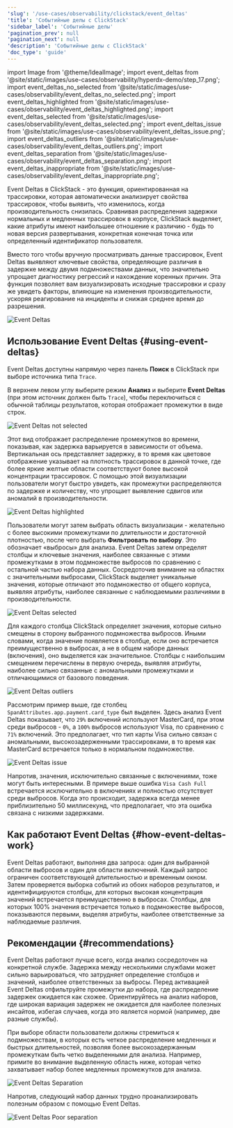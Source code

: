 ```yaml
---
'slug': '/use-cases/observability/clickstack/event_deltas'
'title': 'Событийные делы с ClickStack'
'sidebar_label': 'Событийные делы'
'pagination_prev': null
'pagination_next': null
'description': 'Событийные делы с ClickStack'
'doc_type': 'guide'
---
```

import Image from '@theme/IdealImage';
import event_deltas from '@site/static/images/use-cases/observability/hyperdx-demo/step_17.png';
import event_deltas_no_selected from '@site/static/images/use-cases/observability/event_deltas_no_selected.png';
import event_deltas_highlighted from '@site/static/images/use-cases/observability/event_deltas_highlighted.png';
import event_deltas_selected from '@site/static/images/use-cases/observability/event_deltas_selected.png';
import event_deltas_issue from '@site/static/images/use-cases/observability/event_deltas_issue.png';
import event_deltas_outliers from '@site/static/images/use-cases/observability/event_deltas_outliers.png';
import event_deltas_separation from '@site/static/images/use-cases/observability/event_deltas_separation.png';
import event_deltas_inappropriate from '@site/static/images/use-cases/observability/event_deltas_inappropriate.png';

Event Deltas в ClickStack - это функция, ориентированная на трассировки, которая автоматически анализирует свойства трассировок, чтобы выявить, что изменилось, когда производительность снизилась. Сравнивая распределения задержки нормальных и медленных трассировок в корпусе, ClickStack выделяет, какие атрибуты имеют наибольшее отношение к различию - будь то новая версия развертывания, конкретная конечная точка или определенный идентификатор пользователя.

Вместо того чтобы вручную просматривать данные трассировок, Event Deltas выявляют ключевые свойства, определяющие различия в задержке между двумя подмножествами данных, что значительно упрощает диагностику регрессий и нахождение коренных причин. Эта функция позволяет вам визуализировать исходные трассировки и сразу же увидеть факторы, влияющие на изменения производительности, ускоряя реагирование на инциденты и снижая среднее время до разрешения.

<Image img={event_deltas} alt="Event Deltas" size="lg"/>

## Использование Event Deltas {#using-event-deltas}

Event Deltas доступны напрямую через панель **Поиск** в ClickStack при выборе источника типа `Trace`.

В верхнем левом углу выберите режим **Анализ** и выберите **Event Deltas** (при этом источник должен быть `Trace`), чтобы переключиться с обычной таблицы результатов, которая отображает промежутки в виде строк.

<Image img={event_deltas_no_selected} alt="Event Deltas not selected" size="lg"/>

Этот вид отображает распределение промежутков во времени, показывая, как задержка варьируется в зависимости от объема. Вертикальная ось представляет задержку, в то время как цветовое отображение указывает на плотность трассировок в данной точке, где более яркие желтые области соответствуют более высокой концентрации трассировок. С помощью этой визуализации пользователи могут быстро увидеть, как промежутки распределяются по задержке и количеству, что упрощает выявление сдвигов или аномалий в производительности.

<Image img={event_deltas_highlighted} alt="Event Deltas highlighted" size="lg"/>

Пользователи могут затем выбрать область визуализации - желательно с более высокими промежутками по длительности и достаточной плотностью, после чего выбрать **Фильтровать по выбору**. Это обозначает «выбросы» для анализа. Event Deltas затем определят столбцы и ключевые значения, наиболее связанные с этими промежутками в этом подмножестве выбросов по сравнению с остальной частью набора данных. Сосредоточив внимание на областях с значительными выбросами, ClickStack выделяет уникальные значения, которые отличают это подмножество от общего корпуса, выявляя атрибуты, наиболее связанные с наблюдаемыми различиями в производительности.

<Image img={event_deltas_selected} alt="Event Deltas selected" size="lg"/>

Для каждого столбца ClickStack определяет значения, которые сильно смещены в сторону выбранного подмножества выбросов. Иными словами, когда значение появляется в столбце, если оно встречается преимущественно в выбросах, а не в общем наборе данных (включения), оно выделяется как значительное. Столбцы с наибольшим смещением перечислены в первую очередь, выявляя атрибуты, наиболее сильно связанные с аномальными промежутками и отличающимися от базового поведения.

<Image img={event_deltas_outliers} alt="Event Deltas outliers" size="lg"/>

Рассмотрим пример выше, где столбец `SpanAttributes.app.payment.card_type` был выделен. Здесь анализ Event Deltas показывает, что `29%` включений используют MasterCard, при этом среди выбросов - `0%`, а `100%` выбросов используют Visa, по сравнению с `71%` включений. Это предполагает, что тип карты Visa сильно связан с аномальными, высокозадерженными трассировками, в то время как MasterCard встречается только в нормальном подмножестве.

<Image img={event_deltas_issue} alt="Event Deltas issue" size="lg"/>

Напротив, значения, исключительно связанные с включениями, тоже могут быть интересными. В примере выше ошибка `Visa Cash Full` встречается исключительно в включениях и полностью отсутствует среди выбросов. Когда это происходит, задержка всегда менее приблизительно 50 миллисекунд, что предполагает, что эта ошибка связана с низкими задержками.

## Как работают Event Deltas {#how-event-deltas-work}

Event Deltas работают, выполняя два запроса: один для выбранной области выбросов и один для области включений. Каждый запрос ограничен соответствующей длительностью и временным окном. Затем проверяется выборка событий из обоих наборов результатов, и идентифицируются столбцы, для которых высокая концентрация значений встречается преимущественно в выбросах. Столбцы, для которых 100% значения встречается только в подмножестве выбросов, показываются первыми, выделяя атрибуты, наиболее ответственные за наблюдаемые различия.

## Рекомендации {#recommendations}

Event Deltas работают лучше всего, когда анализ сосредоточен на конкретной службе. Задержка между несколькими службами может сильно варьироваться, что затрудняет определение столбцов и значений, наиболее ответственных за выбросы. Перед активацией Event Deltas отфильтруйте промежутки до набора, где распределение задержек ожидается как схожее. Ориентируйтесь на анализ наборов, где широкая вариация задержек не ожидается для наиболее полезных инсайтов, избегая случаев, когда это является нормой (например, две разные службы).

При выборе области пользователи должны стремиться к подмножествам, в которых есть четкое распределение медленных и быстрых длительностей, позволяя более высокозадержанным промежуткам быть четко выделенными для анализа. Например, примите во внимание выделенную область ниже, которая четко захватывает набор более медленных промежутков для анализа.

<Image img={event_deltas_separation} alt="Event Deltas Separation" size="lg"/>

Напротив, следующий набор данных трудно проанализировать полезным образом с помощью Event Deltas.

<Image img={event_deltas_inappropriate} alt="Event Deltas Poor separation" size="lg"/>